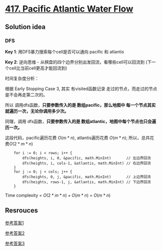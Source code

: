 # [417. Pacific Atlantic Water Flow](https://leetcode.com/problems/pacific-atlantic-water-flow/)

## Solution idea

### DFS

**Key 1**: 用DFS暴力搜索每个cell是否可以通向 pacific 和 atlantis

**Key 2**: 逆向思维 - 从棋盘的四个边界分别出发回流，看哪些cell可以回流到 (下一个cell比当前cell更高才能回流到)

时间复杂度分析：

根据 Early Stopping Case 3, 其实 有visited函数记录 走过的节点，而走过的节点是不会再走第二次的。

所以 调用dfs函数，**只要参数传入的是 数组pacific，那么地图中 每一个节点其实就遍历一次，无论你调用多少次。**

同理，调用 dfs函数，**只要参数传入的是 数组atlantic，地图中每个节点也只会遍历一次。**

这段代码，pacific遍历花费 $O(m*n)$, atlantis遍历花费 $O(m*n)$; 所以，总共花费$O(2*m*n)$
```
	for i := 0; i < rows; i++ {
		dfs(heights, i, 0, &pacific, math.MinInt)       // 左边界回流
		dfs(heights, i, cols-1, &atlantis, math.MinInt) // 右边界回流
	}
	for j := 0; j < cols; j++ {
		dfs(heights, 0, j, &pacific, math.MinInt)       // 上边界回流
		dfs(heights, rows-1, j, &atlantis, math.MinInt) // 下边界回流
	}
```

Time complexity = $O(2*m*n) + O(m*n)$ = $O(m*n)$

## Resrouces

[参考答案1](https://github.com/youngyangyang04/leetcode-master/blob/master/problems/0417.%E5%A4%AA%E5%B9%B3%E6%B4%8B%E5%A4%A7%E8%A5%BF%E6%B4%8B%E6%B0%B4%E6%B5%81%E9%97%AE%E9%A2%98.md)

[参考答案2](https://github.com/halfrost/LeetCode-Go/tree/master/leetcode/0417.Pacific-Atlantic-Water-Flow)

[参考答案3](https://github.com/wisdompeak/LeetCode/tree/master/DFS/417.Pacific-Atlantic-Water-Flow)